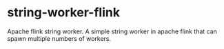 # string-worker-flink
Apache flink string worker.
A simple string worker in apache flink that can spawn multiple numbers of workers.
